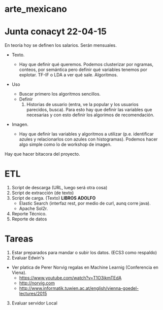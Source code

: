 # arte_mexicano


Junta conacyt 22-04-15
===

En teoría hoy se definen los salarios. Serán mensuales.

- Texto. 
	- Hay que definir qué queremos. Podemos clusterizar por ngramas, conteos, por semántica pero definir qué variables tenemos por explotar. TF-IF o LDA a ver qué sale. Algoritmos.

- Uso 
	- Buscar primero los algoritmos sencillos.
	- Definir 
		1. Historias de usuario (entra, ve la popular y los usuarios parecidos, busca). Para esto hay que definir las variables que necesarias y con esto definir los algorimos de recomendación.

- Imagen.
	- Hay que definir las variables y algoritmos a utilizar (p.e. identificar azules y relacionarlos con azules con histogramas). 
	Podemos hacer algo simple como lo de workshop de imagen.

Hay que hacer bitacora del proyecto.

ETL
===
1. Script de descarga (URL, luego será otra cosa)
2. Script de extracción (de texto)
3. Script de carga. (Texto) **LIBROS ADOLFO**
	- Elastic Search (interfaz rest, por medio de curl, aunq corre java).
	- Apache Sol2r.
4. Reporte Técnico.
5. Reporte de datos

Tareas
====

1. Estar preparados para mandar o subir los datos. (ECS3 como respaldo)
2. Evaluar Edwin's
* Ver platica de Perer Norvig regalas en Machine Learnig (Conferencia en Viena).
	- https://www.youtube.com/watch?v=T1O3ikmTEdA
	- http://norvig.com
	- http://www.informatik.tuwien.ac.at/english/vienna-goedel-lectures/2015
3. Evaluar servidor Local

